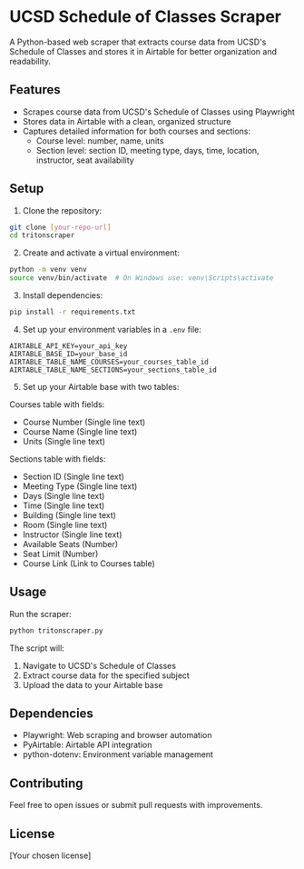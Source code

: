 # UCSD Schedule of Classes Scraper

A Python-based web scraper that extracts course data from UCSD's Schedule of Classes and stores it in Airtable for better organization and readability.

## Features

- Scrapes course data from UCSD's Schedule of Classes using Playwright
- Stores data in Airtable with a clean, organized structure
- Captures detailed information for both courses and sections:
  - Course level: number, name, units
  - Section level: section ID, meeting type, days, time, location, instructor, seat availability

## Setup

1. Clone the repository:
```bash
git clone [your-repo-url]
cd tritonscraper
```

2. Create and activate a virtual environment:
```bash
python -m venv venv
source venv/bin/activate  # On Windows use: venv\Scripts\activate
```

3. Install dependencies:
```bash
pip install -r requirements.txt
```

4. Set up your environment variables in a `.env` file:
```
AIRTABLE_API_KEY=your_api_key
AIRTABLE_BASE_ID=your_base_id
AIRTABLE_TABLE_NAME_COURSES=your_courses_table_id
AIRTABLE_TABLE_NAME_SECTIONS=your_sections_table_id
```

5. Set up your Airtable base with two tables:

Courses table with fields:
- Course Number (Single line text)
- Course Name (Single line text)
- Units (Single line text)

Sections table with fields:
- Section ID (Single line text)
- Meeting Type (Single line text)
- Days (Single line text)
- Time (Single line text)
- Building (Single line text)
- Room (Single line text)
- Instructor (Single line text)
- Available Seats (Number)
- Seat Limit (Number)
- Course Link (Link to Courses table)

## Usage

Run the scraper:
```bash
python tritonscraper.py
```

The script will:
1. Navigate to UCSD's Schedule of Classes
2. Extract course data for the specified subject
3. Upload the data to your Airtable base

## Dependencies

- Playwright: Web scraping and browser automation
- PyAirtable: Airtable API integration
- python-dotenv: Environment variable management

## Contributing

Feel free to open issues or submit pull requests with improvements.

## License

[Your chosen license]
